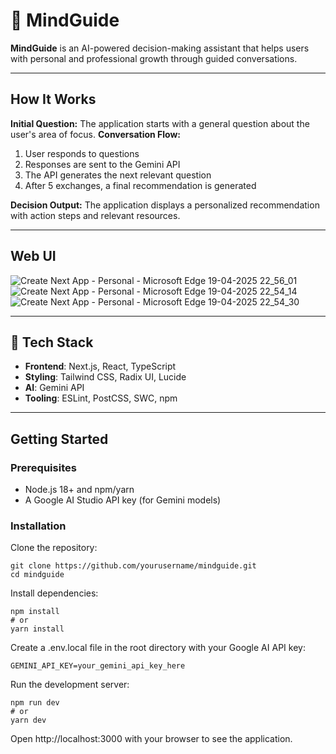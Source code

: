 # 🧠 MindGuide

**MindGuide** is an AI-powered decision-making assistant that helps users with personal and professional growth through guided conversations.

---
## How It Works

**Initial Question:** The application starts with a general question about the user's area of focus.
**Conversation Flow:**
1. User responds to questions
2. Responses are sent to the Gemini API
3. The API generates the next relevant question
4. After 5 exchanges, a final recommendation is generated


**Decision Output:** The application displays a personalized recommendation with action steps and relevant resources.

---
## Web UI
![Create Next App - Personal - Microsoft​ Edge 19-04-2025 22_56_01](https://github.com/user-attachments/assets/0508f51d-5cd9-4547-9d2f-1f88b87b6f86)
![Create Next App - Personal - Microsoft​ Edge 19-04-2025 22_54_14](https://github.com/user-attachments/assets/f9674e29-87d5-43fe-a888-43d4ecb72ceb)
![Create Next App - Personal - Microsoft​ Edge 19-04-2025 22_54_30](https://github.com/user-attachments/assets/97da7e4d-b131-4e0e-b27e-e25e97998d5b)

---

## 🧱 Tech Stack

- **Frontend**: Next.js, React, TypeScript
- **Styling**: Tailwind CSS, Radix UI, Lucide
- **AI**: Gemini API
- **Tooling**: ESLint, PostCSS, SWC, npm

---
## Getting Started
### Prerequisites

- Node.js 18+ and npm/yarn
- A Google AI Studio API key (for Gemini models)

### Installation

Clone the repository:
```
git clone https://github.com/yourusername/mindguide.git
cd mindguide
```
Install dependencies:
```
npm install
# or
yarn install
```
Create a .env.local file in the root directory with your Google AI API key:
```
GEMINI_API_KEY=your_gemini_api_key_here
```
Run the development server:
```
npm run dev
# or
yarn dev
```
Open http://localhost:3000 with your browser to see the application.

